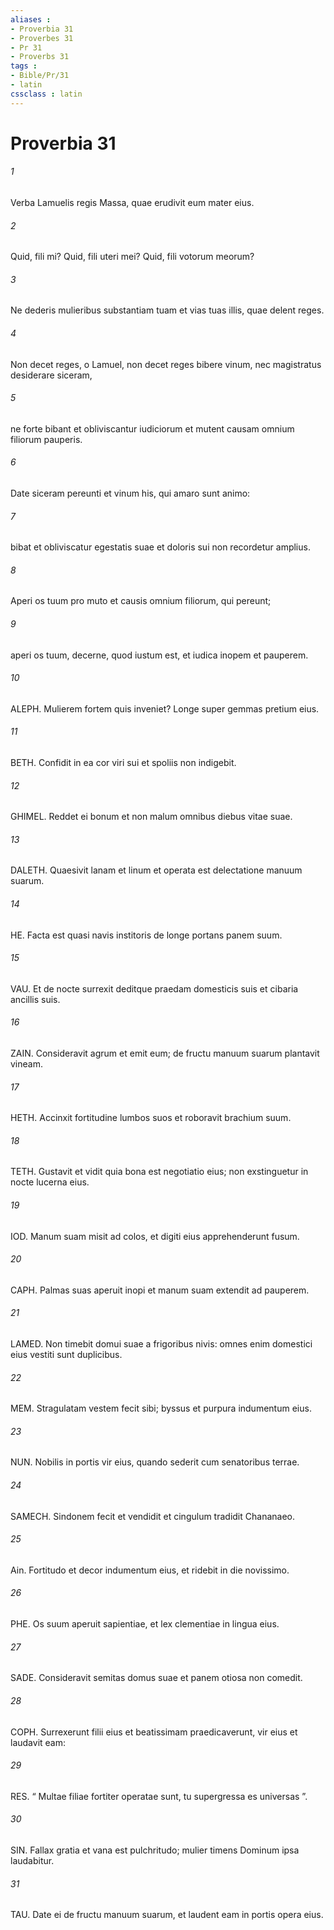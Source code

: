 ```yaml
---
aliases : 
- Proverbia 31
- Proverbes 31
- Pr 31
- Proverbs 31
tags : 
- Bible/Pr/31
- latin
cssclass : latin
---
```


# Proverbia 31

###### 1
Verba Lamuelis regis Massa, quae erudivit eum mater eius.
###### 2
Quid, fili mi? Quid, fili uteri mei? Quid, fili votorum meorum?
###### 3
Ne dederis mulieribus substantiam tuam et vias tuas illis, quae delent reges.
###### 4
Non decet reges, o Lamuel, non decet reges bibere vinum, nec magistratus desiderare siceram,
###### 5
ne forte bibant et obliviscantur iudiciorum et mutent causam omnium filiorum pauperis.
###### 6
Date siceram pereunti et vinum his, qui amaro sunt animo:
###### 7
bibat et obliviscatur egestatis suae et doloris sui non recordetur amplius.
###### 8
Aperi os tuum pro muto et causis omnium filiorum, qui pereunt;
###### 9
aperi os tuum, decerne, quod iustum est, et iudica inopem et pauperem.
###### 10
ALEPH. Mulierem fortem quis inveniet? Longe super gemmas pretium eius.
###### 11
BETH. Confidit in ea cor viri sui et spoliis non indigebit.
###### 12
GHIMEL. Reddet ei bonum et non malum omnibus diebus vitae suae.
###### 13
DALETH. Quaesivit lanam et linum et operata est delectatione manuum suarum.
###### 14
HE. Facta est quasi navis institoris de longe portans panem suum.
###### 15
VAU. Et de nocte surrexit deditque praedam domesticis suis et cibaria ancillis suis.
###### 16
ZAIN. Consideravit agrum et emit eum; de fructu manuum suarum plantavit vineam.
###### 17
HETH. Accinxit fortitudine lumbos suos et roboravit brachium suum.
###### 18
TETH. Gustavit et vidit quia bona est negotiatio eius; non exstinguetur in nocte lucerna eius.
###### 19
IOD. Manum suam misit ad colos, et digiti eius apprehenderunt fusum.
###### 20
CAPH. Palmas suas aperuit inopi et manum suam extendit ad pauperem.
###### 21
LAMED. Non timebit domui suae a frigoribus nivis: omnes enim domestici eius vestiti sunt duplicibus.
###### 22
MEM. Stragulatam vestem fecit sibi; byssus et purpura indumentum eius.
###### 23
NUN. Nobilis in portis vir eius, quando sederit cum senatoribus terrae.
###### 24
SAMECH. Sindonem fecit et vendidit et cingulum tradidit Chananaeo.
###### 25
Ain. Fortitudo et decor indumentum eius, et ridebit in die novissimo.
###### 26
PHE. Os suum aperuit sapientiae, et lex clementiae in lingua eius.
###### 27
SADE. Consideravit semitas domus suae et panem otiosa non comedit.
###### 28
COPH. Surrexerunt filii eius et beatissimam praedicaverunt, vir eius et laudavit eam:
###### 29
RES. “ Multae filiae fortiter operatae sunt, tu supergressa es universas ”.
###### 30
SIN. Fallax gratia et vana est pulchritudo; mulier timens Dominum ipsa laudabitur.
###### 31
TAU. Date ei de fructu manuum suarum, et laudent eam in portis opera eius.

